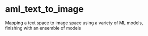 # aml_text_to_image
Mapping a text space to image space using a variety of ML models, finishing with an ensemble of models
